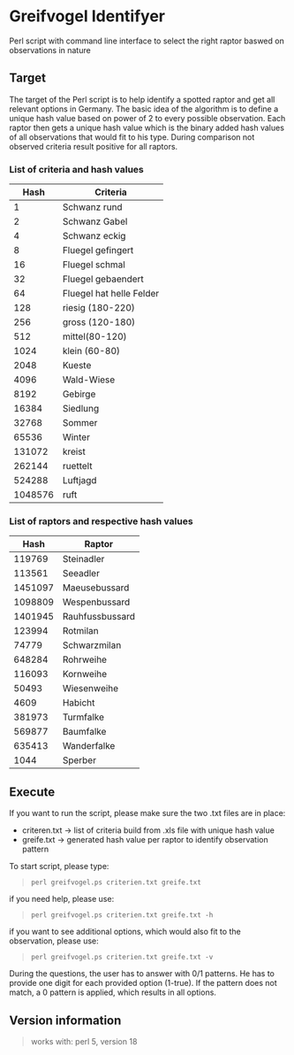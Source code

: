 # Greifvogel Identifyer

Perl script with command line interface to select the right raptor baswed on observations in nature

## Target

The target of the Perl script is to help identify a spotted raptor and get all relevant options in Germany. The basic idea of the algorithm is to define a unique hash value based on power of 2 to every possible  observation. Each raptor then gets a unique hash value which is the binary added hash values of all observations that would fit to his type. During comparison not observed criteria result positive for all raptors.

### List of criteria and hash values

| Hash | Criteria |
| --- | --- |
| 1 | Schwanz rund |
| 2 | Schwanz Gabel |
| 4 | Schwanz eckig |
| 8 | Fluegel gefingert |
| 16 | Fluegel schmal |
| 32 | Fluegel gebaendert |
| 64 | Fluegel hat helle Felder |
| 128 | riesig (180-220) |
| 256 | gross (120-180) |
| 512 | mittel(80-120) |
| 1024 | klein (60-80) |
| 2048 | Kueste |
| 4096 | Wald-Wiese |
| 8192 | Gebirge |
| 16384 | Siedlung |
| 32768 | Sommer |
| 65536 | Winter |
| 131072 | kreist |
| 262144 | ruettelt |
| 524288 | Luftjagd |
| 1048576 | ruft |

### List of raptors and respective hash values

| Hash | Raptor |
| --- | --- |
| 119769 | Steinadler |
| 113561 | Seeadler |
| 1451097 | Maeusebussard |
| 1098809 | Wespenbussard |
| 1401945 | Rauhfussbussard |
| 123994 | Rotmilan |
| 74779 | Schwarzmilan |
| 648284 | Rohrweihe |
| 116093 | Kornweihe |
| 50493 | Wiesenweihe |
| 4609 | Habicht |
| 381973 | Turmfalke |
| 569877 | Baumfalke |
| 635413 | Wanderfalke |
| 1044 | Sperber |

## Execute

If you want to run the script, please make sure the two .txt files are in place:

+ criteren.txt -> list of criteria build from .xls file with unique hash value
+ greife.txt -> generated hash value per raptor to identify observation pattern

To start script, please type:

> `perl greifvogel.ps criterien.txt greife.txt`

if you need help, please use:

> `perl greifvogel.ps criterien.txt greife.txt -h`

if you want to see additional options, which would also fit to the observation, please use:

> `perl greifvogel.ps criterien.txt greife.txt -v`

During the questions, the user has to answer with 0/1 patterns. He has to provide one digit for each provided option (1-true). If the pattern does not match, a 0 pattern is applied, which results in all options.

## Version information

> works with: perl 5, version 18
